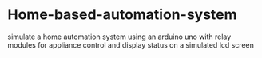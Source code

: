 # Home-based-automation-system
simulate a home automation system using an arduino uno with relay modules for appliance control and display status on a simulated lcd screen
